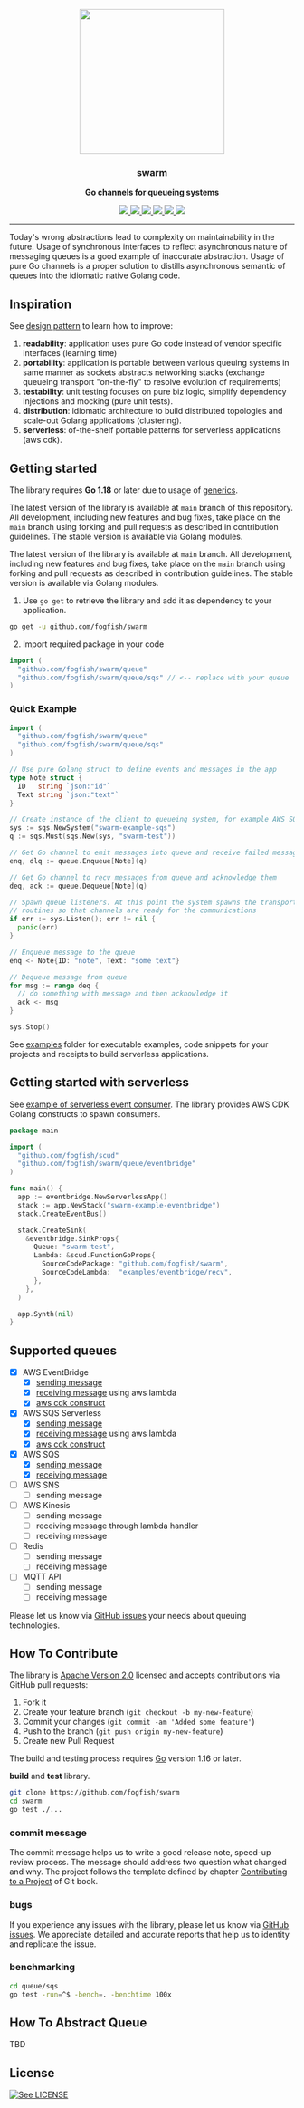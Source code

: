 <p align="center">
  <img src="./doc/swarm-v2.png" height="256" />
  <h3 align="center">swarm</h3>
  <p align="center"><strong>Go channels for queueing systems</strong></p>

  <p align="center">
    <!-- Documentation -->
    <a href="http://godoc.org/github.com/fogfish/swarm">
      <img src="https://godoc.org/github.com/fogfish/swarm?status.svg" />
    </a>
    <!-- Build Status  -->
    <a href="https://github.com/fogfish/swarm/actions/">
      <img src="https://github.com/fogfish/swarm/workflows/build/badge.svg" />
    </a>
    <!-- GitHub -->
    <a href="http://github.com/fogfish/swarm">
      <img src="https://img.shields.io/github/last-commit/fogfish/swarm.svg" />
    </a>
    <!-- Coverage -->
    <a href="https://coveralls.io/github/fogfish/swarm?branch=main">
      <img src="https://coveralls.io/repos/github/fogfish/swarm/badge.svg?branch=main" />
    </a>
    <!-- Go Card -->
    <a href="https://goreportcard.com/report/github.com/fogfish/swarm">
      <img src="https://goreportcard.com/badge/github.com/fogfish/swarm" />
    </a>
    <!-- Maintainability -->
    <a href="https://codeclimate.com/github/fogfish/swarm/maintainability">
      <img src="https://api.codeclimate.com/v1/badges/6d525662ecccc2b9ff04/maintainability" />
    </a>
  </p>
</p>

---

Today's wrong abstractions lead to complexity on maintainability in the future. Usage of synchronous interfaces to reflect asynchronous nature of messaging queues is a good example of inaccurate abstraction. Usage of pure Go channels is a proper solution to distills asynchronous semantic of queues into the idiomatic native Golang code.

## Inspiration

See [design pattern](./doc/pattern.md) to learn how to improve:

1. **readability**: application uses pure Go code instead of vendor specific interfaces (learning time) 
2. **portability**: application is portable between various queuing systems in same manner as sockets abstracts networking stacks (exchange queueing transport "on-the-fly" to resolve evolution of requirements)  
3. **testability**: unit testing focuses on pure biz logic, simplify dependency injections and mocking (pure unit tests).  
4. **distribution**: idiomatic architecture to build distributed topologies and scale-out Golang applications (clustering).
5. **serverless**: of-the-shelf portable patterns for serverless applications (aws cdk).

## Getting started

The library requires **Go 1.18** or later due to usage of [generics](https://go.dev/blog/intro-generics).

The latest version of the library is available at `main` branch of this repository. All development, including new features and bug fixes, take place on the `main` branch using forking and pull requests as described in contribution guidelines. The stable version is available via Golang modules.

The latest version of the library is available at `main` branch. All development, including new features and bug fixes, take place on the `main` branch using forking and pull requests as described in contribution guidelines. The stable version is available via Golang modules.

1. Use `go get` to retrieve the library and add it as dependency to your application.

```bash
go get -u github.com/fogfish/swarm
```

2. Import required package in your code

```go
import (
  "github.com/fogfish/swarm/queue"
  "github.com/fogfish/swarm/queue/sqs" // <-- replace with your queue 
)
```

### Quick Example

```go
import (
  "github.com/fogfish/swarm/queue"
  "github.com/fogfish/swarm/queue/sqs"
)

// Use pure Golang struct to define events and messages in the app
type Note struct {
  ID   string `json:"id"`
  Text string `json:"text"`
}

// Create instance of the client to queueing system, for example AWS SQS
sys := sqs.NewSystem("swarm-example-sqs")
q := sqs.Must(sqs.New(sys, "swarm-test"))

// Get Go channel to emit messages into queue and receive failed messages
enq, dlq := queue.Enqueue[Note](q)

// Get Go channel to recv messages from queue and acknowledge them
deq, ack := queue.Dequeue[Note](q)

// Spawn queue listeners. At this point the system spawns the transport
// routines so that channels are ready for the communications
if err := sys.Listen(); err != nil {
  panic(err)
}

// Enqueue message to the queue
enq <- Note{ID: "note", Text: "some text"}

// Dequeue message from queue
for msg := range deq {
  // do something with message and then acknowledge it
  ack <- msg
}

sys.Stop()
```

See [examples](examples) folder for executable examples, code snippets for your projects and receipts to build serverless applications.

## Getting started with serverless

See [example of serverless event consumer](examples/eventbridge/serverless/main.go). The library provides AWS CDK Golang constructs to spawn consumers.

```go
package main

import (
  "github.com/fogfish/scud"
  "github.com/fogfish/swarm/queue/eventbridge"
)

func main() {
  app := eventbridge.NewServerlessApp()
  stack := app.NewStack("swarm-example-eventbridge")
  stack.CreateEventBus()

  stack.CreateSink(
    &eventbridge.SinkProps{
      Queue: "swarm-test",
      Lambda: &scud.FunctionGoProps{
        SourceCodePackage: "github.com/fogfish/swarm",
        SourceCodeLambda:  "examples/eventbridge/recv",
      },
    },
  )

  app.Synth(nil)
}
```

## Supported queues

- [x] AWS EventBridge
  - [x] [sending message](examples/eventbridge/send/eventbridge.go)
  - [x] [receiving message](examples/eventbridge/recv/eventbridge.go) using aws lambda
  - [x] [aws cdk construct](examples/eventbridge/serverless/main.go)
- [x] AWS SQS Serverless
  - [x] [sending message](examples/eventsqs/send/eventsqs.go)
  - [x] [receiving message](examples/eventsqs/recv/eventsqs.go) using aws lambda
  - [x] [aws cdk construct](examples/eventsqs/serverless/main.go)
- [x] AWS SQS
  - [x] [sending message](examples/sqs/send/sqs.go)
  - [x] [receiving message](examples/sqs/recv/sqs.go)
- [ ] AWS SNS
  - [ ] sending message
- [ ] AWS Kinesis
  - [ ] sending message
  - [ ] receiving message through lambda handler
  - [ ] receiving message
- [ ] Redis
  - [ ] sending message
  - [ ] receiving message
- [ ] MQTT API
  - [ ] sending message
  - [ ] receiving message

Please let us know via [GitHub issues](https://github.com/fogfish/swarm/issue) your needs about queuing technologies.


## How To Contribute

The library is [Apache Version 2.0](LICENSE) licensed and accepts contributions via GitHub pull requests:

1. Fork it
2. Create your feature branch (`git checkout -b my-new-feature`)
3. Commit your changes (`git commit -am 'Added some feature'`)
4. Push to the branch (`git push origin my-new-feature`)
5. Create new Pull Request

The build and testing process requires [Go](https://golang.org) version 1.16 or later.

**build** and **test** library.

```bash
git clone https://github.com/fogfish/swarm
cd swarm
go test ./...
```

### commit message

The commit message helps us to write a good release note, speed-up review process. The message should address two question what changed and why. The project follows the template defined by chapter [Contributing to a Project](http://git-scm.com/book/ch5-2.html) of Git book.

### bugs

If you experience any issues with the library, please let us know via [GitHub issues](https://github.com/fogfish/swarm/issue). We appreciate detailed and accurate reports that help us to identity and replicate the issue. 

### benchmarking

```bash
cd queue/sqs
go test -run=^$ -bench=. -benchtime 100x
```


## How To Abstract Queue

TBD
<!-- TODO -->

## License

[![See LICENSE](https://img.shields.io/github/license/fogfish/swarm.svg?style=for-the-badge)](LICENSE)

